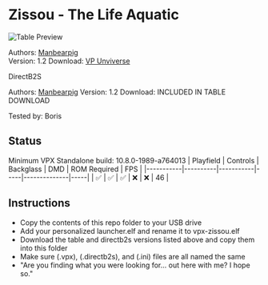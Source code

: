 # Zissou - The Life Aquatic

![Table Preview](https://vpuniverse.com/screenshots/monthly_2022_07/Zissou_Desktop.png.1d3e7e69b1dd342d8e7c1c0090b58734.png)

Authors: [Manbearpig](https://vpuniverse.com/profile/32743-manbearpig/)  
Version: 1.2 
Download: [VP Unviverse](https://vpuniverse.com/files/file/10727-zissou-the-life-aquatic/)  

DirectB2S

Authors: [Manbearpig](https://vpuniverse.com/profile/32743-manbearpig/) 
Version: 1.2
Download: INCLUDED IN TABLE DOWNLOAD  

Tested by: Boris

## Status 

Minimum VPX Standalone build: 10.8.0-1989-a764013
| Playfield | Controls | Backglass | DMD | ROM Required | FPS | 
|-----------|----------|-----------|-----|--------------|-----|
| :white_check_mark: | :white_check_mark: | :white_check_mark: | :x: | :x: | 46 |

## Instructions

- Copy the contents of this repo folder to your USB drive
- Add your personalized launcher.elf and rename it to vpx-zissou.elf
- Download the table and directb2s versions listed above and copy them into this folder
- Make sure (.vpx), (.directb2s), and (.ini) files are all named the same
- "Are you finding what you were looking for... out here with me? I hope so."
